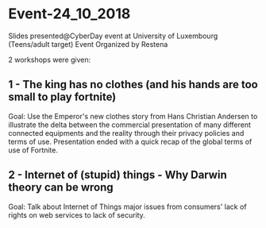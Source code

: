 # Event-24_10_2018
Slides presented@CyberDay event at University of Luxembourg (Teens/adult target)
Event Organized by Restena

2 workshops were given:

## 1 - The king has no clothes (and his hands are too small to play fortnite)
<p>Goal: Use the Emperor's new clothes story from Hans Christian Andersen to illustrate the delta between the commercial presentation of many different connected equipments and the reality through their privacy policies and terms of use. Presentation ended with a quick recap of the global terms of use of Fortnite.</p>

## 2 - Internet of (stupid) things - Why Darwin theory can be wrong
<p>Goal: Talk about Internet of Things major issues from consumers' lack of rights on web services to lack of security.</p>
